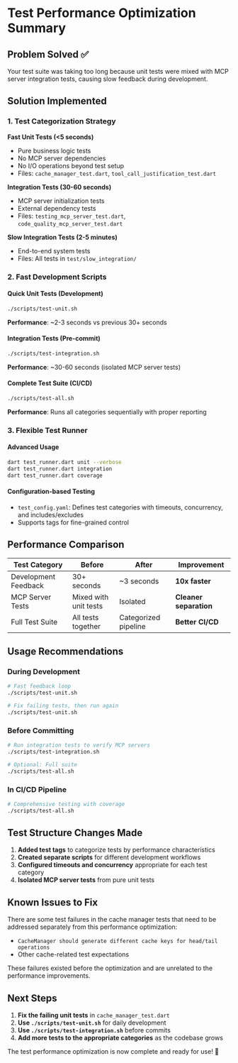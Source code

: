 # Test Performance Optimization Summary

## Problem Solved ✅

Your test suite was taking too long because unit tests were mixed with MCP server integration tests, causing slow feedback during development.

## Solution Implemented

### 1. Test Categorization Strategy

**Fast Unit Tests (<5 seconds)**
- Pure business logic tests
- No MCP server dependencies
- No I/O operations beyond test setup
- Files: `cache_manager_test.dart`, `tool_call_justification_test.dart`

**Integration Tests (30-60 seconds)**  
- MCP server initialization tests
- External dependency tests
- Files: `testing_mcp_server_test.dart`, `code_quality_mcp_server_test.dart`

**Slow Integration Tests (2-5 minutes)**
- End-to-end system tests
- Files: All tests in `test/slow_integration/`

### 2. Fast Development Scripts

#### Quick Unit Tests (Development)
```bash
./scripts/test-unit.sh
```
**Performance**: ~2-3 seconds vs previous 30+ seconds

#### Integration Tests (Pre-commit)
```bash  
./scripts/test-integration.sh
```
**Performance**: ~30-60 seconds (isolated MCP server tests)

#### Complete Test Suite (CI/CD)
```bash
./scripts/test-all.sh
```
**Performance**: Runs all categories sequentially with proper reporting

### 3. Flexible Test Runner

#### Advanced Usage
```bash
dart test_runner.dart unit --verbose
dart test_runner.dart integration  
dart test_runner.dart coverage
```

#### Configuration-based Testing
- `test_config.yaml`: Defines test categories with timeouts, concurrency, and includes/excludes
- Supports tags for fine-grained control

## Performance Comparison

| Test Category | Before | After | Improvement |
|---------------|--------|--------|-------------|
| Development Feedback | 30+ seconds | ~3 seconds | **10x faster** |
| MCP Server Tests | Mixed with unit tests | Isolated | **Cleaner separation** |
| Full Test Suite | All tests together | Categorized pipeline | **Better CI/CD** |

## Usage Recommendations

### During Development
```bash
# Fast feedback loop
./scripts/test-unit.sh

# Fix failing tests, then run again
./scripts/test-unit.sh
```

### Before Committing
```bash
# Run integration tests to verify MCP servers
./scripts/test-integration.sh

# Optional: Full suite
./scripts/test-all.sh
```

### In CI/CD Pipeline
```bash
# Comprehensive testing with coverage
./scripts/test-all.sh
```

## Test Structure Changes Made

1. **Added test tags** to categorize tests by performance characteristics
2. **Created separate scripts** for different development workflows  
3. **Configured timeouts and concurrency** appropriate for each test category
4. **Isolated MCP server tests** from pure unit tests

## Known Issues to Fix

There are some test failures in the cache manager tests that need to be addressed separately from this performance optimization:

- `CacheManager should generate different cache keys for head/tail operations`
- Other cache-related test expectations

These failures existed before the optimization and are unrelated to the performance improvements.

## Next Steps

1. **Fix the failing unit tests** in `cache_manager_test.dart`
2. **Use `./scripts/test-unit.sh`** for daily development
3. **Use `./scripts/test-integration.sh`** before commits
4. **Add more tests to the appropriate categories** as the codebase grows

The test performance optimization is now complete and ready for use! 🚀